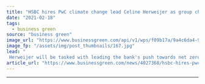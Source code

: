 ```yaml
---
title: "HSBC hires PwC climate change lead Celine Herweijer as group chief sustainability officer"
date: "2021-02-18"
tags: 
  - business green
source: "business green"
image_url: "https://www.businessgreen.com/api/v1/wps/f09b17a/9a4c6da4-9ad3-4b73-9377-68bc6d7e6364/4/hsbc-canary-wharf-10-185x114.jpg"
image_fp: "/assets/img/post_thumbnails/167.jpg"
lead: "
 Herweijer will be tasked with leading the bank's push towards net zero ..."
article_url: "https://www.businessgreen.com/news/4027368/hsbc-hires-pwc-climate-change-lead-celine-herweijer-group-chief-sustainability-officer"
---
```


---
